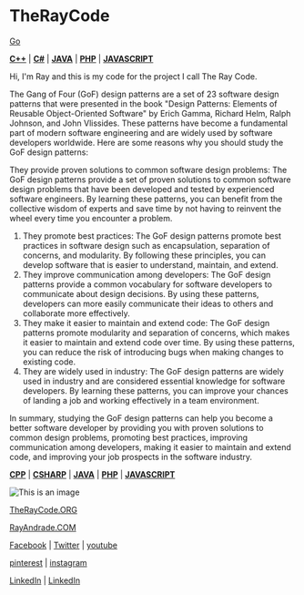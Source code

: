 # TheRayCode 

<a href="http://theraycode.org" target="_top">Go</a>

**[C++](./CPP/README.md)** | **[C#](./Csharp/README.md)** | **[JAVA](./Java/README.md)**  | **[PHP](./PHP/README.md)** | **[JAVASCRIPT](./JavaScript/README.md)**  

Hi, I'm Ray and this is my code for the project I call The Ray Code.

The Gang of Four (GoF) design patterns are a set of 23 software design patterns that were presented in the book "Design Patterns: Elements of Reusable Object-Oriented Software" by Erich Gamma, Richard Helm, Ralph Johnson, and John Vlissides. These patterns have become a fundamental part of modern software engineering and are widely used by software developers worldwide. Here are some reasons why you should study the GoF design patterns:

They provide proven solutions to common software design problems: The GoF design patterns provide a set of proven solutions to common software design problems that have been developed and tested by experienced software engineers. By learning these patterns, you can benefit from the collective wisdom of experts and save time by not having to reinvent the wheel every time you encounter a problem.

1. They promote best practices: The GoF design patterns promote best practices in software design such as encapsulation, separation of concerns, and modularity. By following these principles, you can develop software that is easier to understand, maintain, and extend.
2. They improve communication among developers: The GoF design patterns provide a common vocabulary for software developers to communicate about design decisions. By using these patterns, developers can more easily communicate their ideas to others and collaborate more effectively.
3. They make it easier to maintain and extend code: The GoF design patterns promote modularity and separation of concerns, which makes it easier to maintain and extend code over time. By using these patterns, you can reduce the risk of introducing bugs when making changes to existing code.
4. They are widely used in industry: The GoF design patterns are widely used in industry and are considered essential knowledge for software developers. By learning these patterns, you can improve your chances of landing a job and working effectively in a team environment.

In summary, studying the GoF design patterns can help you become a better software developer by providing you with proven solutions to common design problems, promoting best practices, improving communication among developers, making it easier to maintain and extend code, and improving your job prospects in the software industry.


**[CPP](./CPP/README.md)** | **[CSHARP](./Csharp/README.md)** | **[JAVA](./Java/README.md)**  | **[PHP](./PHP/README.md)** | **[JAVASCRIPT](./JavaScript/README.md)**  

![This is an image](https://i0.wp.com/rayandrade.com/wp-content/uploads/2021/12/abstract-_factory03.jpeg?resize=1536%2C1024&ssl=1)

[TheRayCode.ORG](https://www.TheRayCode.org/)

[RayAndrade.COM](https://www.rayandrade.com/)

  
[Facebook](https://www.Facebook.com/TheRayCode/) | [Twitter](https://twitter.com/TheRayCode) | [youtube](https://www.youtube.com/TheRayCode/)

[pinterest](https://www.pinterest.com/TheRayCode/) | [instagram](https://www.instagram.com/the_ray_code/)

[LinkedIn](https://www.linkedin.com/in/andraderay/) | [LinkedIn](https://www.linkedin.com/in/theraycode/)




